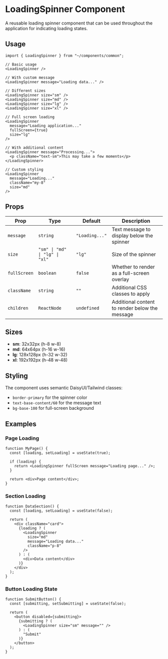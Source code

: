 # LoadingSpinner Component

A reusable loading spinner component that can be used throughout the application for indicating loading states.

## Usage

```tsx
import { LoadingSpinner } from "~/components/common";

// Basic usage
<LoadingSpinner />

// With custom message
<LoadingSpinner message="Loading data..." />

// Different sizes
<LoadingSpinner size="sm" />
<LoadingSpinner size="md" />
<LoadingSpinner size="lg" />
<LoadingSpinner size="xl" />

// Full screen loading
<LoadingSpinner 
  message="Loading application..." 
  fullScreen={true}
  size="lg"
/>

// With additional content
<LoadingSpinner message="Processing...">
  <p className="text-sm">This may take a few moments</p>
</LoadingSpinner>

// Custom styling
<LoadingSpinner 
  message="Loading..."
  className="my-8"
  size="md"
/>
```

## Props

| Prop | Type | Default | Description |
|------|------|---------|-------------|
| `message` | `string` | `"Loading..."` | Text message to display below the spinner |
| `size` | `"sm" \| "md" \| "lg" \| "xl"` | `"lg"` | Size of the spinner |
| `fullScreen` | `boolean` | `false` | Whether to render as a full-screen overlay |
| `className` | `string` | `""` | Additional CSS classes to apply |
| `children` | `ReactNode` | `undefined` | Additional content to render below the message |

## Sizes

- **sm**: 32x32px (h-8 w-8)
- **md**: 64x64px (h-16 w-16) 
- **lg**: 128x128px (h-32 w-32)
- **xl**: 192x192px (h-48 w-48)

## Styling

The component uses semantic DaisyUI/Tailwind classes:
- `border-primary` for the spinner color
- `text-base-content/60` for the message text
- `bg-base-100` for full-screen background

## Examples

### Page Loading
```tsx
function MyPage() {
  const [loading, setLoading] = useState(true);
  
  if (loading) {
    return <LoadingSpinner fullScreen message="Loading page..." />;
  }
  
  return <div>Page content</div>;
}
```

### Section Loading
```tsx
function DataSection() {
  const [loading, setLoading] = useState(false);
  
  return (
    <div className="card">
      {loading ? (
        <LoadingSpinner 
          size="md" 
          message="Loading data..."
          className="p-8"
        />
      ) : (
        <div>Data content</div>
      )}
    </div>
  );
}
```

### Button Loading State
```tsx
function SubmitButton() {
  const [submitting, setSubmitting] = useState(false);
  
  return (
    <button disabled={submitting}>
      {submitting ? (
        <LoadingSpinner size="sm" message="" />
      ) : (
        "Submit"
      )}
    </button>
  );
}
```
